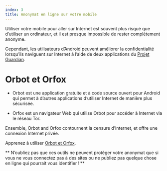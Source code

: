 ```yaml
---
index: 3
title: Anonymat en ligne sur votre mobile
---
```

Utiliser votre mobile pour aller sur Internet est souvent plus risqué que d’utiliser un ordinateur, et il est presque impossible de rester complètement anonyme.

Cependant, les utilisateurs d’Android peuvent améliorer la confidentialité lorsqu’ils naviguent sur Internet à l’aide de deux applications du [Projet Guardian](https://guardianproject.info/).

# Orbot et Orfox

*   Orbot est une application gratuite et à code source ouvert pour Android qui permet à d’autres applications d’utiliser Internet de manière plus sécurisée.

*   Orfox est un navigateur Web qui utilise Orbot pour accéder à Internet via le réseau Tor.

Ensemble, Orbot and Orfox contournent la censure d’Internet, et offre une connexion Internet privée. 

Apprenez à utiliser [Orbot et Orfox](umbrella://tools/tor/s_orbot-and-orfox.md).

** N’oubliez pas que ces outils ne peuvent protéger votre anonymat que si vous ne vous connectez pas à des sites ou ne publiez pas quelque chose en ligne qui pourrait vous identifier ! **